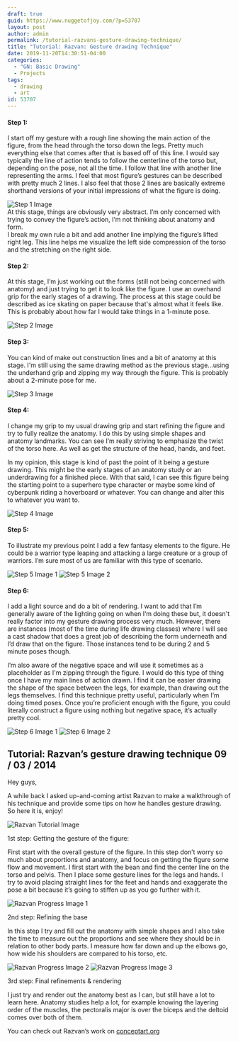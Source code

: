 ```yaml
---
draft: true
guid: https://www.nuggetofjoy.com/?p=53707
layout: post
author: admin
permalink: /tutorial-razvans-gesture-drawing-technique/
title: "Tutorial: Razvan: Gesture drawing Technique"
date: 2019-11-20T14:30:51-04:00
categories:
  - "GN: Basic Drawing"
  - Projects
tags:
  - drawing
  - art
id: 53707
---
```

#### Step 1:

I start off my gesture with a rough line showing the main action of the figure, from the head through the torso down the legs. Pretty much everything else that comes after that is based off of this line. I would say typically the line of action tends to follow the centerline of the torso but, depending on the pose, not all the time. I follow that line with another line representing the arms. I feel that most figure’s gestures can be described with pretty much 2 lines. I also feel that those 2 lines are basically extreme shorthand versions of your initial impressions of what the figure is doing.

![Step 1 Image](https://image-control-storage.s3.amazonaws.com/2019/11/20103010/danny_cruz_tutorial_1_image_1-12.png)  
At this stage, things are obviously very abstract. I’m only concerned with trying to convey the figure’s action, I’m not thinking about anatomy and form.  
I break my own rule a bit and add another line implying the figure’s lifted right leg. This line helps me visualize the left side compression of the torso and the stretching on the right side.

#### Step 2:

At this stage, I’m just working out the forms (still not being concerned with anatomy) and just trying to get it to look like the figure. I use an overhand grip for the early stages of a drawing. The process at this stage could be described as ice skating on paper because that's almost what it feels like. This is probably about how far I would take things in a 1-minute pose.

![Step 2 Image](https://image-control-storage.s3.amazonaws.com/2019/11/20103329/danny_cruz_tutorial_1_image_2-8.png)

#### Step 3:

You can kind of make out construction lines and a bit of anatomy at this stage. I'm still using the same drawing method as the previous stage…using the underhand grip and zipping my way through the figure. This is probably about a 2-minute pose for me.

![Step 3 Image](https://image-control-storage.s3.amazonaws.com/2019/11/20103222/danny_cruz_tutorial_1_image_3-6.png)

#### Step 4:

I change my grip to my usual drawing grip and start refining the figure and try to fully realize the anatomy. I do this by using simple shapes and anatomy landmarks. You can see I’m really striving to emphasize the twist of the torso here. As well as get the structure of the head, hands, and feet.

In my opinion, this stage is kind of past the point of it being a gesture drawing. This might be the early stages of an anatomy study or an underdrawing for a finished piece. With that said, I can see this figure being the starting point to a superhero type character or maybe some kind of cyberpunk riding a hoverboard or whatever. You can change and alter this to whatever you want to.

![Step 4 Image](https://image-control-storage.s3.amazonaws.com/2019/11/20103846/danny_cruz_tutorial_1_image_5-8.png)

#### Step 5:

To illustrate my previous point I add a few fantasy elements to the figure. He could be a warrior type leaping and attacking a large creature or a group of warriors. I’m sure most of us are familiar with this type of scenario.

![Step 5 Image 1](https://image-control-storage.s3.amazonaws.com/2019/11/20103337/danny_cruz_tutorial_1_image_6-7.png)
![Step 5 Image 2](https://image-control-storage.s3.amazonaws.com/2019/11/20103339/danny_cruz_tutorial_1_final_comparison-7.png)

#### Step 6:

I add a light source and do a bit of rendering. I want to add that I’m generally aware of the lighting going on when I’m doing these but, it doesn't really factor into my gesture drawing process very much. However, there are instances (most of the time during life drawing classes) where I will see a cast shadow that does a great job of describing the form underneath and I’d draw that on the figure. Those instances tend to be during 2 and 5 minute poses though.

I’m also aware of the negative space and will use it sometimes as a placeholder as I'm zipping through the figure. I would do this type of thing once I have my main lines of action drawn. I find it can be easier drawing the shape of the space between the legs, for example, than drawing out the legs themselves. I find this technique pretty useful, particularly when I’m doing timed poses. Once you’re proficient enough with the figure, you could literally construct a figure using nothing but negative space, it’s actually pretty cool.

![Step 6 Image 1](https://image-control-storage.s3.amazonaws.com/2019/11/20105935/danny_cruz_tutorial_1_image_6-12.png)
![Step 6 Image 2](https://image-control-storage.s3.amazonaws.com/2019/11/20103850/danny_cruz_tutorial_1_final_comparison-8.png)

## Tutorial: Razvan’s gesture drawing technique 09 / 03 / 2014

Hey guys,

A while back I asked up-and-coming artist Razvan to make a walkthrough of his technique and provide some tips on how he handles gesture drawing. So here it is, enjoy!

![Razvan Tutorial Image](https://image-control-storage.s3.amazonaws.com/2019/11/20103340/raz_tut_1_dude_1-4.jpg)

1st step: Getting the gesture of the figure:

First start with the overall gesture of the figure. In this step don’t worry so much about proportions and anatomy, and focus on getting the figure some flow and movement. I first start with the bean and find the center line on the torso and pelvis. Then I place some gesture lines for the legs and hands. I try to avoid placing straight lines for the feet and hands and exaggerate the pose a bit because it’s going to stiffen up as you go further with it.

![Razvan Progress Image 1](https://image-control-storage.s3.amazonaws.com/2019/11/20110337/raz_tut_1_dude_2-8.jpg)

2nd step: Refining the base

In this step I try and fill out the anatomy with simple shapes and I also take the time to measure out the proportions and see where they should be in relation to other body parts. I measure how far down and up the elbows go, how wide his shoulders are compared to his torso, etc.

![Razvan Progress Image 2](https://image-control-storage.s3.amazonaws.com/2019/11/20110339/raz_tut_1_dude_3-7.jpg)
![Razvan Progress Image 3](https://image-control-storage.s3.amazonaws.com/2019/11/20110340/raz_tut_1_dude_compare-7.jpg)

3rd step: Final refinements & rendering

I just try and render out the anatomy best as I can, but still have a lot to learn here. Anatomy studies help a lot, for example knowing the layering order of the muscles, the pectoralis major is over the biceps and the deltoid comes over both of them.

You can check out Razvan’s work on [conceptart.org](http://www.conceptart.org/forums/showthread.php?t=242170)
